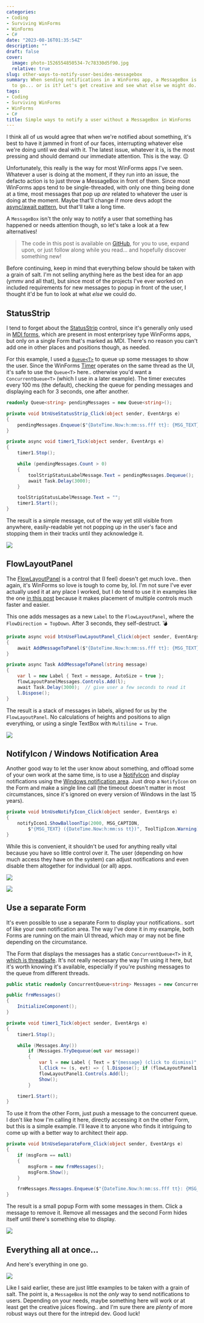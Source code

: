 ```yaml
---
categories:
- Coding
- Surviving WinForms
- WinForms
- C#
date: "2023-08-16T01:35:54Z"
description: ""
draft: false
cover:
  image: photo-1526554850534-7c78330d5f90.jpg
  relative: true
slug: other-ways-to-notify-user-besides-messagebox
summary: When sending notifications in a WinForms app, a MessageBox is the only way
  to go... or is it? Let's get creative and see what else we might do.
tags:
- Coding
- Surviving WinForms
- WinForms
- C#
title: Simple ways to notify a user without a MessageBox in WinForms
---
```

I think all of us would agree that when we're notified about something, it's best to have it jammed in front of our faces, interrupting whatever else we're doing until we deal with it. The latest issue, whatever it is, is the most pressing and should demand our immediate attention. This is the way. 😑

Unfortunately, this really is the way for most WinForms apps I've seen. Whatever a user is doing at the moment, if they run into an issue, the defacto action is to just throw a MessageBox in front of them. Since most WinForms apps tend to be single-threaded, with only one thing being done at a time, most messages that pop up _are_ related to whatever the user is doing at the moment. Maybe that'll change if more devs adopt the [async/await pattern](https://grantwinney.com/using-async-await-and-task-to-keep-the-winforms-ui-more-responsive/), but that'll take a long time.

A `MessageBox` isn't the only way to notify a user that something has happened or needs attention though, so let's take a look at a few alternatives!

> The code in this post is available on [GitHub](https://github.com/grantwinney/Surviving-WinForms/tree/master/Presentation/Native/AlternativesToMessageBox), for you to use, expand upon, or just follow along while you read... and hopefully discover something new!

Before continuing, keep in mind that everything below should be taken with a grain of salt. I'm not selling anything here as the best idea for an app (ymmv and all that), but since most of the projects I've ever worked on included requirements for new messages to popup in front of the user, I thought it'd be fun to look at what _else_ we could do.

## StatusStrip

I tend to forget about the [StatusStrip](https://learn.microsoft.com/en-us/dotnet/desktop/winforms/controls/statusstrip-control-overview) control, since it's generally only used in [MDI forms](https://learn.microsoft.com/en-us/dotnet/desktop/winforms/advanced/multiple-document-interface-mdi-applications), which are present in most enterprisey type WinForms apps, but only on a single Form that's marked as MDI. There's no reason you can't add one in other places and positions though, as needed.

For this example, I used a [`Queue<T>`](https://learn.microsoft.com/en-us/dotnet/api/system.collections.generic.queue-1) to queue up some messages to show the user. Since the WinForms [Timer](https://learn.microsoft.com/en-us/dotnet/api/system.windows.forms.timer) operates on the same thread as the UI, it's safe to use the `Queue<T>` here.. otherwise you'd want a `ConcurrentQueue<T>` (which I use in a later example). The timer executes every 100 ms (the default), checking the queue for pending messages and displaying each for 3 seconds, one after another.

```csharp
readonly Queue<string> pendingMessages = new Queue<string>();

private void btnUseStatusStrip_Click(object sender, EventArgs e)
{
    pendingMessages.Enqueue($"{DateTime.Now:h:mm:ss.fff tt}: {MSG_TEXT}");
}

private async void timer1_Tick(object sender, EventArgs e)
{
    timer1.Stop();

    while (pendingMessages.Count > 0)
    {
        toolStripStatusLabelMessage.Text = pendingMessages.Dequeue();
        await Task.Delay(3000);
    }

    toolStripStatusLabelMessage.Text = "";
    timer1.Start();
}
```

The result is a simple message, out of the way yet still visible from anywhere, easily-readable yet not popping up in the user's face and stopping them in their tracks until they acknowledge it.

![](https://grantwinney.com/content/images/2023/08/image-4.png)

## FlowLayoutPanel

The [FlowLayoutPanel](https://learn.microsoft.com/en-us/dotnet/desktop/winforms/controls/flowlayoutpanel-control-overview) is a control that (I feel) doesn't get much love.. then again, it's WinForms so love is tough to come by, lol. I'm not sure I've ever actually used it at any place I worked, but I do tend to use it in examples like the one [in this post](https://grantwinney.com/call-an-async-method-from-a-synchronous-one/) because it makes placement of multiple controls much faster and easier.

This one adds messages as a new `Label` to the `FlowLayoutPanel`, where the `FlowDirection = TopDown`. After 3 seconds, they self-destruct. 💣

```csharp
private async void btnUseFlowLayoutPanel_Click(object sender, EventArgs e)
{
    await AddMessageToPanel($"{DateTime.Now:h:mm:ss.fff tt}: {MSG_TEXT}");
}

private async Task AddMessageToPanel(string message)
{
    var l = new Label { Text = message, AutoSize = true };
    flowLayoutPanelMessages.Controls.Add(l);
    await Task.Delay(3000);  // give user a few seconds to read it
    l.Dispose();
}
```

The result is a stack of messages in labels, aligned for us by the `FlowLayoutPanel`. No calculations of heights and positions to align everything, or using a single TextBox with `Multiline = True`.

![](https://grantwinney.com/content/images/2023/08/image-5.png)

## NotifyIcon / Windows Notification Area

Another good way to let the user know about something, and offload some of your own work at the same time, is to use a [NotifyIcon](https://learn.microsoft.com/en-us/dotnet/desktop/winforms/controls/notifyicon-component-overview-windows-forms) and display notifications using the [Windows notification area](https://learn.microsoft.com/en-us/windows/win32/shell/notification-area). Just drop a `NotifyIcon` on the Form and make a single line call (the timeout doesn't matter in most circumstances, since it's ignored on every version of Windows in the last 15 years).

```csharp
private void btnUseNotifyIcon_Click(object sender, EventArgs e)
{
    notifyIcon1.ShowBalloonTip(2000, MSG_CAPTION,
        $"{MSG_TEXT} ({DateTime.Now:h:mm:ss tt})", ToolTipIcon.Warning);
}
```

While this is convenient, it shouldn't be used for anything really vital because you have so little control over it. The user (depending on how much access they have on the system) can adjust notifications and even disable them altogether for individual (or all) apps.

![](https://grantwinney.com/content/images/2023/08/image-7.png)

![](https://grantwinney.com/content/images/2023/08/image-8.png)

## Use a separate Form

It's even possible to use a separate Form to display your notifications.. sort of like your own notification area. The way I've done it in my example, both Forms are running on the main UI thread, which may or may not be fine depending on the circumstance.

The Form that displays the messages has a static `ConcurrentQueue<T>` in it, [which is threadsafe](https://learn.microsoft.com/en-us/dotnet/api/system.collections.concurrent.concurrentqueue-1). It's not really necessary the way I'm using it here, but it's worth knowing it's available, especially if you're pushing messages to the queue from different threads.

```csharp
public static readonly ConcurrentQueue<string> Messages = new ConcurrentQueue<string>();

public frmMessages()
{
    InitializeComponent();
}

private void timer1_Tick(object sender, EventArgs e)
{
    timer1.Stop();

    while (Messages.Any())
        if (Messages.TryDequeue(out var message))
        {
            var l = new Label { Text = $"{message} (click to dismiss)", AutoSize = true };
            l.Click += (s, evt) => { l.Dispose(); if (flowLayoutPanel1.Controls.Count == 0) Hide(); };
            flowLayoutPanel1.Controls.Add(l);
            Show();
        }

    timer1.Start();
}
```

To use it from the other Form, just push a message to the concurrent queue. I don't like how I'm calling it here, directly accessing it on the other Form, but this is a simple example. I'll leave it to anyone who finds it intriguing to come up with a better way to architect their app.

```csharp
private void btnUseSeparateForm_Click(object sender, EventArgs e)
{
    if (msgForm == null)
    {
        msgForm = new frmMessages();
        msgForm.Show();
    }

    frmMessages.Messages.Enqueue($"{DateTime.Now:h:mm:ss.fff tt}: {MSG_TEXT}");
}
```

The result is a small popup Form with some messages in them. Click a message to remove it. Remove all messages and the second Form hides itself until there's something else to display.

![](https://grantwinney.com/content/images/2023/08/image-9.png)

## Everything all at once...

And here's everything in one go.

![](https://grantwinney.com/content/images/2023/08/allthemessages.gif)

Like I said earlier, these are just little examples to be taken with a grain of salt. The point is, a `MessageBox` is not the _only_ way to send notifications to users. Depending on your needs, maybe something here will work or at least get the creative juices flowing.. and I'm sure there are _plenty_ of more robust ways out there for the intrepid dev. Good luck!
